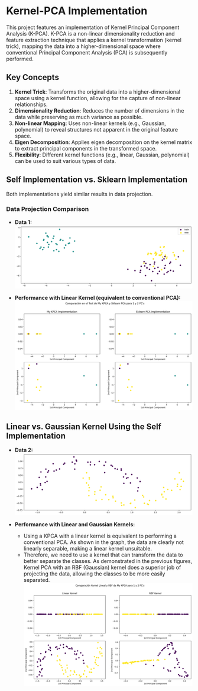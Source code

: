 # Kernel-PCA Implementation

This project features an implementation of Kernel Principal Component Analysis (K-PCA). K-PCA is a non-linear dimensionality reduction and feature extraction technique that applies a kernel transformation (kernel trick), mapping the data into a higher-dimensional space where conventional Principal Component Analysis (PCA) is subsequently performed.

## Key Concepts
1. **Kernel Trick**: Transforms the original data into a higher-dimensional space using a kernel function, allowing for the capture of non-linear relationships.
2. **Dimensionality Reduction**: Reduces the number of dimensions in the data while preserving as much variance as possible.
3. **Non-linear Mapping**: Uses non-linear kernels (e.g., Gaussian, polynomial) to reveal structures not apparent in the original feature space.
4. **Eigen Decomposition**: Applies eigen decomposition on the kernel matrix to extract principal components in the transformed space.
5. **Flexibility**: Different kernel functions (e.g., linear, Gaussian, polynomial) can be used to suit various types of data.

## Self Implementation vs. Sklearn Implementation

Both implementations yield similar results in data projection.

### Data Projection Comparison
- **Data 1:**  
  ![](Images/output.png)

- **Performance with Linear Kernel (equivalent to conventional PCA):**  
  ![](Images/output2.png)

## Linear vs. Gaussian Kernel Using the Self Implementation
- **Data 2:**  
  ![](Images/output3.png)

- **Performance with Linear and Gaussian Kernels:**
  - Using a KPCA with a linear kernel is equivalent to performing a conventional PCA. As shown in the graph, the data are clearly not linearly separable, making a linear kernel unsuitable.
  - Therefore, we need to use a kernel that can transform the data to better separate the classes. As demonstrated in the previous figures, Kernel PCA with an RBF (Gaussian) kernel does a superior job of projecting the data, allowing the classes to be more easily separated.
  ![](Images/output4.png)




